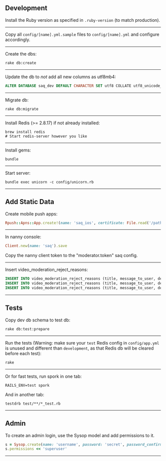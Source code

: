 ## Development

Install the Ruby version as specified in `.ruby-version` (to match production).
__________________________________________________

Copy all `config/[name].yml.sample` files to `config/[name].yml` and configure accordingly.
__________________________________________________

Create the dbs:

```shell
rake db:create
```
__________________________________________________

Update the db to *not* add all new columns as utf8mb4:

```sql
ALTER DATABASE saq_dev DEFAULT CHARACTER SET utf8 COLLATE utf8_unicode_ci;
```
__________________________________________________

Migrate db:

```shell
rake db:migrate
```
__________________________________________________

Install Redis (>= 2.8.17) if not already installed:

```shell
brew install redis
# Start redis-server however you like
```
__________________________________________________

Install gems:

```shell
bundle
```
__________________________________________________

Start server:

```shell
bundle exec unicorn -c config/unicorn.rb
```
__________________________________________________



## Add Static Data

Create mobile push apps:

```ruby
Rpush::Apns::App.create!(name: 'saq_ios', certificate: File.read('/path/to/apn_saq_prod.pem'), environment: 'production', connections: 5)
```
__________________________________________________

In nanny console:

```ruby
Client.new(name: 'saq').save
```

Copy the nanny client token to the "moderator.token" saq config.
__________________________________________________

Insert video_moderation_reject_reasons:

```sql
INSERT INTO video_moderation_reject_reasons (title, message_to_user, default_reason, created_at, updated_at) VALUES ('Default', "Sorry, your video was not approved.", 1, NOW(), NOW());
INSERT INTO video_moderation_reject_reasons (title, message_to_user, default_reason, created_at, updated_at) VALUES ('Too Dark', "Sorry, your video was not approved because we couldn't see you clearly. Please try again in a brighter location.", 0, NOW(), NOW());
INSERT INTO video_moderation_reject_reasons (title, message_to_user, default_reason, created_at, updated_at) VALUES ('Too Noisy', "Sorry, your video was not approved. There was too much background noise to hear you clearly. Please try again in a quiet location.", 0, NOW(), NOW());
```
__________________________________________________



## Tests

Copy dev db schema to test db:

```shell
rake db:test:prepare
```
__________________________________________________

Run the tests (Warning: make sure your `test` Redis config in `config/app.yml` is unused and different than `development`, as that Redis db will be cleared before each test):

```shell
rake
```
__________________________________________________

Or for fast tests, run spork in one tab:

```shell
RAILS_ENV=test spork
```

And in another tab:

```shell
testdrb test/**/*_test.rb
```
__________________________________________________


## Admin

To create an admin login, use the Sysop model and add permissions to it.

```ruby
s = Sysop.create(name: 'username', password: 'secret', password_confirmation: 'secret', email: 'email@address')
s.permissions << 'superuser'
```
__________________________________________________
